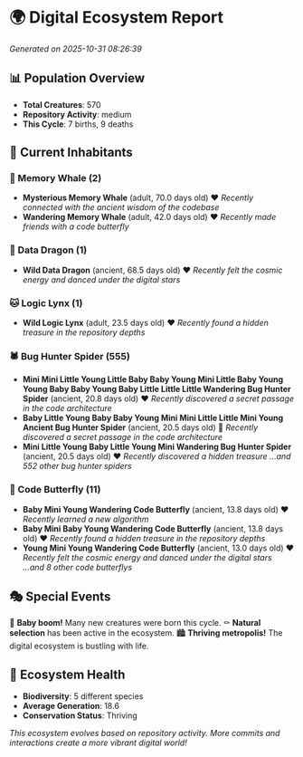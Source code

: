 # 🌍 Digital Ecosystem Report
*Generated on 2025-10-31 08:26:39*

## 📊 Population Overview
- **Total Creatures**: 570
- **Repository Activity**: medium
- **This Cycle**: 7 births, 9 deaths

## 👥 Current Inhabitants

### 🐋 Memory Whale (2)
- **Mysterious Memory Whale** (adult, 70.0 days old) ❤️
  *Recently connected with the ancient wisdom of the codebase*
- **Wandering Memory Whale** (adult, 42.0 days old) ❤️
  *Recently made friends with a code butterfly*

### 🐉 Data Dragon (1)
- **Wild Data Dragon** (ancient, 68.5 days old) ❤️
  *Recently felt the cosmic energy and danced under the digital stars*

### 🐱 Logic Lynx (1)
- **Wild Logic Lynx** (adult, 23.5 days old) ❤️
  *Recently found a hidden treasure in the repository depths*

### 🕷️ Bug Hunter Spider (555)
- **Mini Mini Little Young Little Baby Baby Young Mini Little Baby Young Young Baby Baby Young Baby Little Little Little Wandering Bug Hunter Spider** (ancient, 20.8 days old) ❤️
  *Recently discovered a secret passage in the code architecture*
- **Baby Little Young Baby Baby Young Mini Mini Little Little Mini Young Ancient Bug Hunter Spider** (ancient, 20.5 days old) 💛
  *Recently discovered a secret passage in the code architecture*
- **Mini Little Young Baby Little Young Mini Wandering Bug Hunter Spider** (ancient, 20.5 days old) ❤️
  *Recently discovered a hidden treasure*
  *...and 552 other bug hunter spiders*

### 🦋 Code Butterfly (11)
- **Baby Mini Young Wandering Code Butterfly** (ancient, 13.8 days old) ❤️
  *Recently learned a new algorithm*
- **Baby Mini Baby Young Wandering Code Butterfly** (ancient, 13.8 days old) ❤️
  *Recently found a hidden treasure in the repository depths*
- **Young Mini Young Wandering Code Butterfly** (ancient, 13.0 days old) ❤️
  *Recently felt the cosmic energy and danced under the digital stars*
  *...and 8 other code butterflys*

## 🎭 Special Events

🎉 **Baby boom!** Many new creatures were born this cycle.
⚰️ **Natural selection** has been active in the ecosystem.
🏙️ **Thriving metropolis!** The digital ecosystem is bustling with life.

## 🔬 Ecosystem Health
- **Biodiversity**: 5 different species
- **Average Generation**: 18.6
- **Conservation Status**: Thriving

*This ecosystem evolves based on repository activity. More commits and interactions create a more vibrant digital world!*